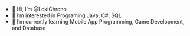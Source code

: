 - 👋 Hi, I’m @LokiChrono
- 👀 I’m interested in Programing Java, C#, SQL
- 🌱 I’m currently learning Mobile App Programming, Game Development, and Database

<!---
jayrellona088/jayrellona088 is a ✨ special ✨ repository because its `README.md` (this file) appears on your GitHub profile.
You can click the Preview link to take a look at your changes.
--->
